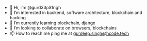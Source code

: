 - 👋 Hi, I’m @gurd33pS1ngh
- 👀 I’m interested in backend, software architecture, blockchain and hacking
- 🌱 I’m currently learning blockchain, django
- 💞️ I’m looking to collaborate on browsers, blockchains
- 📫 How to reach me ping me at gurdeep.singh@hcode.tech

<!---
gurd33pS1ngh/gurd33pS1ngh is a ✨ special ✨ repository because its `README.md` (this file) appears on your GitHub profile.
You can click the Preview link to take a look at your changes.
--->
